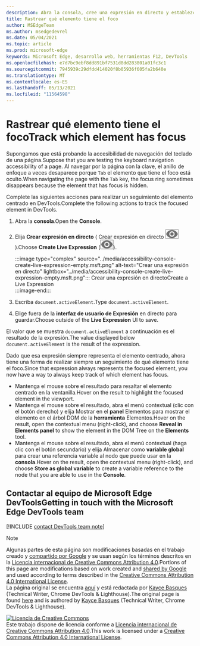 ```yaml
---
description: Abra la consola, cree una expresión en directo y establezca la expresión en document.activeElement.
title: Rastrear qué elemento tiene el foco
author: MSEdgeTeam
ms.author: msedgedevrel
ms.date: 05/04/2021
ms.topic: article
ms.prod: microsoft-edge
keywords: Microsoft Edge, desarrollo web, herramientas F12, DevTools
ms.openlocfilehash: e7d7bc9ebf8dd891bf7531d8dd283801a01fc3c1
ms.sourcegitcommit: 7945939c29dfdd414020f8b05936f605fa2b640e
ms.translationtype: MT
ms.contentlocale: es-ES
ms.lasthandoff: 05/13/2021
ms.locfileid: "11564598"
---
```

<!-- Copyright Kayce Basques 

   Licensed under the Apache License, Version 2.0 (the "License");
   you may not use this file except in compliance with the License.
   You may obtain a copy of the License at

       https://www.apache.org/licenses/LICENSE-2.0

   Unless required by applicable law or agreed to in writing, software
   distributed under the License is distributed on an "AS IS" BASIS,
   WITHOUT WARRANTIES OR CONDITIONS OF ANY KIND, either express or implied.
   See the License for the specific language governing permissions and
   limitations under the License.  -->  
# <a name="track-which-element-has-focus"></a><span data-ttu-id="05223-104">Rastrear qué elemento tiene el foco</span><span class="sxs-lookup"><span data-stu-id="05223-104">Track which element has focus</span></span>  

<span data-ttu-id="05223-105">Supongamos que está probando la accesibilidad de navegación del teclado de una página.</span><span class="sxs-lookup"><span data-stu-id="05223-105">Suppose that you are testing the keyboard navigation accessibility of a page.</span></span>  <span data-ttu-id="05223-106">Al navegar por la página con la clave, el anillo de enfoque a veces desaparece porque `Tab` el elemento que tiene el foco está oculto.</span><span class="sxs-lookup"><span data-stu-id="05223-106">When navigating the page with the `Tab` key, the focus ring sometimes disappears because the element that has focus is hidden.</span></span>  

<span data-ttu-id="05223-107">Complete las siguientes acciones para realizar un seguimiento del elemento centrado en DevTools.</span><span class="sxs-lookup"><span data-stu-id="05223-107">Complete the following actions to track the focused element in DevTools.</span></span>  

1.  <span data-ttu-id="05223-108">Abra la **consola**.</span><span class="sxs-lookup"><span data-stu-id="05223-108">Open the **Console**.</span></span>  
1.  <span data-ttu-id="05223-109">Elija **Crear expresión en directo** \( Crear expresión en directo ![ ](../media/create-live-expression-icon.msft.png) \).</span><span class="sxs-lookup"><span data-stu-id="05223-109">Choose **Create Live Expression** \(![Create Live Expression](../media/create-live-expression-icon.msft.png)\).</span></span>  
    
    :::image type="complex" source="../media/accessibility-console-create-live-expression-empty.msft.png" alt-text="Crear una expresión en directo" lightbox="../media/accessibility-console-create-live-expression-empty.msft.png":::
       <span data-ttu-id="05223-111">Crear una expresión en directo</span><span class="sxs-lookup"><span data-stu-id="05223-111">Create a Live Expression</span></span>  
    :::image-end:::  
    
1.  <span data-ttu-id="05223-112">Escriba `document.activeElement`.</span><span class="sxs-lookup"><span data-stu-id="05223-112">Type `document.activeElement`.</span></span>  
1.  <span data-ttu-id="05223-113">Elige fuera de la **interfaz de usuario de Expresión** en directo para guardar.</span><span class="sxs-lookup"><span data-stu-id="05223-113">Choose outside of the **Live Expression** UI to save.</span></span>  
    
<span data-ttu-id="05223-114">El valor que se muestra `document.activeElement` a continuación es el resultado de la expresión.</span><span class="sxs-lookup"><span data-stu-id="05223-114">The value displayed below `document.activeElement` is the result of the expression.</span></span>  

<span data-ttu-id="05223-115">Dado que esa expresión siempre representa el elemento centrado, ahora tiene una forma de realizar siempre un seguimiento de qué elemento tiene el foco.</span><span class="sxs-lookup"><span data-stu-id="05223-115">Since that expression always represents the focused element, you now have a way to always keep track of which element has focus.</span></span>  

*   <span data-ttu-id="05223-116">Mantenga el mouse sobre el resultado para resaltar el elemento centrado en la ventanilla.</span><span class="sxs-lookup"><span data-stu-id="05223-116">Hover on the result to highlight the focused element in the viewport.</span></span>  
*   <span data-ttu-id="05223-117">Mantenga el mouse sobre el resultado, abra el menú contextual \(clic con el botón derecho\) y elija Mostrar en el **panel** Elementos para mostrar el elemento en el árbol DOM de la **herramienta** Elementos.</span><span class="sxs-lookup"><span data-stu-id="05223-117">Hover on the result, open the contextual menu \(right-click\), and choose **Reveal in Elements panel** to show the element in the DOM Tree on the **Elements** tool.</span></span>  
*   <span data-ttu-id="05223-118">Mantenga el mouse sobre el resultado, abra el menú contextual \(haga clic con el botón secundario\) y elija Almacenar como **variable global** para crear una referencia variable al nodo que puede usar en la **consola**.</span><span class="sxs-lookup"><span data-stu-id="05223-118">Hover on the result, open the contextual menu \(right-click\), and choose **Store as global variable** to create a variable reference to the node that you are able to use in the **Console**.</span></span>  

## <a name="getting-in-touch-with-the-microsoft-edge-devtools-team"></a><span data-ttu-id="05223-119">Contactar al equipo de Microsoft Edge DevTools</span><span class="sxs-lookup"><span data-stu-id="05223-119">Getting in touch with the Microsoft Edge DevTools team</span></span>  

[!INCLUDE [contact DevTools team note](../includes/contact-devtools-team-note.md)]  

<!-- links -->  

> [!NOTE]
> <span data-ttu-id="05223-120">Algunas partes de esta página son modificaciones basadas en el trabajo creado y [compartido por Google][GoogleSitePolicies] y se usan según los términos descritos en la [Licencia internacional de Creative Commons Attribution 4.0][CCA4IL].</span><span class="sxs-lookup"><span data-stu-id="05223-120">Portions of this page are modifications based on work created and [shared by Google][GoogleSitePolicies] and used according to terms described in the [Creative Commons Attribution 4.0 International License][CCA4IL].</span></span>  
> <span data-ttu-id="05223-121">La página original se encuentra [aquí](https://developers.google.com/web/tools/chrome-devtools/accessibility/focus) y está redactada por [Kayce Basques][KayceBasques] \(Technical Writer, Chrome DevTools \& Lighthouse\).</span><span class="sxs-lookup"><span data-stu-id="05223-121">The original page is found [here](https://developers.google.com/web/tools/chrome-devtools/accessibility/focus) and is authored by [Kayce Basques][KayceBasques] \(Technical Writer, Chrome DevTools \& Lighthouse\).</span></span>  

[![Licencia de Creative Commons][CCby4Image]][CCA4IL]  
<span data-ttu-id="05223-123">Este trabajo dispone de licencia conforme a [Licencia internacional de Creative Commons Attribution 4.0][CCA4IL].</span><span class="sxs-lookup"><span data-stu-id="05223-123">This work is licensed under a [Creative Commons Attribution 4.0 International License][CCA4IL].</span></span>  

[CCA4IL]: https://creativecommons.org/licenses/by/4.0  
[CCby4Image]: https://i.creativecommons.org/l/by/4.0/88x31.png  
[GoogleSitePolicies]: https://developers.google.com/terms/site-policies  
[KayceBasques]: https://developers.google.com/web/resources/contributors#kayce-basques  

